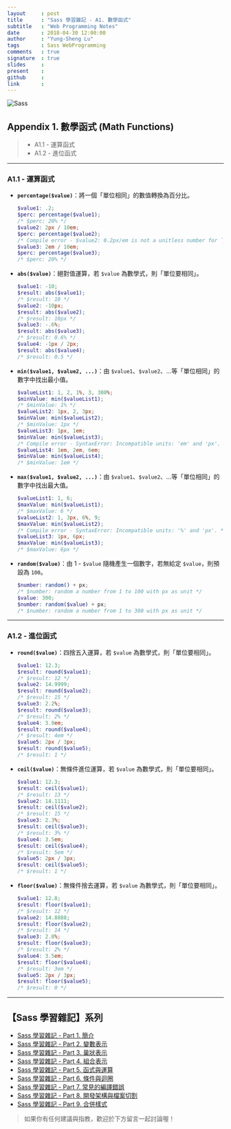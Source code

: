 ```yaml
---
layout     : post
title      : "Sass 學習雜記 - A1. 數學函式"
subtitle   : "Web Programming Notes"
date       : 2018-04-30 12:00:00
author     : "Yung-Sheng Lu"
tags       : Sass WebProgramming
comments   : true
signature  : true
slides     : 
present    : 
github     :
link       :
---
```


![Sass](https://i.imgur.com/7vx71Hx.png)

## Appendix 1. 數學函式 (Math Functions)

> * A1.1 - 運算函式
> * A1.2 - 進位函式

---
### A1.1 - 運算函式

* **`percentage($value)`**：將一個「單位相同」的數值轉換為百分比。
    ```scss
    $value1: .2;
    $perc: percentage($value1);
    /* $perc: 20% */
    $value2: 2px / 10em;
    $perc: percentage($value2);
    /* Compile error - $value2: 0.2px/em is not a unitless number for `percentage' */
    $value3: 2em / 10em;
    $perc: percentage($value3);
    /* $perc: 20% */
    ```
* **`abs($value)`**：絕對值運算，若 `$value` 為數學式，則「單位要相同」。
    ```scss
    $value1: -10;
    $result: abs($value1);
    /* $result: 10 */
    $value2: -10px;
    $result: abs($value2);
    /* $result: 10px */
    $value3: -.6%;
    $result: abs($value3);
    /* $result: 0.6% */
    $value4: -1px / 2px;
    $result: abs($value4);
    /* $result: 0.5 */
    ```
* **`min($value1, $value2, ...)`**：由 `$value1`、`$value2`、...等「單位相同」的數字中找出最小值。
    ```scss
    $valueList1: 1, 2, 1%, 3, 300%;
    $minValue: min($valueList1);
    /* $minValue: 1% */
    $valueList2: 1px, 2, 3px;
    $minValue: min($valueList2);
    /* $minValue: 1px */
    $valueList3: 1px, 1em;
    $minValue: min($valueList3);
    /* Compile error - SyntaxError: Incompatible units: 'em' and 'px'. */
    $valueList4: 1em, 2em, 6em;
    $minValue: min($valueList4);
    /* $minValue: 1em */
    ```
* **`max($value1, $value2, ...)`**：由 `$value1`、`$value2`、...等「單位相同」的數字中找出最大值。
    ```scss
    $valueList1: 1, 6;
    $maxValue: min($valueList1);
    /* $maxValue: 6 */
    $valueList2: 1, 3px, 6%, 9;
    $maxValue: min($valueList2);
    /* Compile error - SyntaxError: Incompatible units: '%' and 'px'. */
    $valueList3: 1px, 6px;
    $maxValue: min($valueList3);
    /* $maxValue: 6px */
    ```
* **`random($value)`**：由 1 - `$value` 隨機產生一個數字，若無給定 `$value`，則預設為 `100`。
    ```scss
    $number: random() + px;
    /* $number: random a number from 1 to 100 with px as unit */
    $value: 300;
    $number: random($value) + px;
    /* $number: random a number from 1 to 300 with px as unit */
    ```

---
### A1.2 - 進位函式

* **`round($value)`**：四捨五入運算，若 `$value` 為數學式，則「單位要相同」。
    ```scss
    $value1: 12.3;
    $result: round($value1);
    /* $result: 12 */
    $value2: 14.9999;
    $result: round($value2);
    /* $result: 15 */
    $value3: 2.2%;
    $result: round($value3);
    /* $result: 2% */
    $value4: 3.9em;
    $result: round($value4);
    /* $result: 4em */
    $value5: 2px / 3px;
    $result: round($value5);
    /* $result: 1 */
    ```
* **`ceil($value)`**：無條件進位運算，若 `$value` 為數學式，則「單位要相同」。
    ```scss
    $value1: 12.3;
    $result: ceil($value1);
    /* $result: 13 */
    $value2: 14.1111;
    $result: ceil($value2);
    /* $result: 15 */
    $value3: 2.3%;
    $result: ceil($value3);
    /* $result: 3% */
    $value4: 3.5em;
    $result: ceil($value4);
    /* $result: 5em */
    $value5: 2px / 3px;
    $result: ceil($value5);
    /* $result: 1 */
    ```
* **`floor($value)`**：無條件捨去運算，若 `$value` 為數學式，則「單位要相同」。
    ```scss
    $value1: 12.8;
    $result: floor($value1);
    /* $result: 12 */
    $value2: 14.8888;
    $result: floor($value2);
    /* $result: 14 */
    $value3: 2.8%;
    $result: floor($value3);
    /* $result: 2% */
    $value4: 3.5em;
    $result: floor($value4);
    /* $result: 3em */
    $value5: 2px / 3px;
    $result: floor($value5);
    /* $result: 0 */
    ```

---
## 【Sass 學習雜記】系列

* [Sass 學習雜記 - Part 1. 簡介](https://yungshenglu.github.io/2017/12/19/SassNotes1/)
* [Sass 學習雜記 - Part 2. 變數表示](https://yungshenglu.github.io/2017/12/20/SassNotes2/)
* [Sass 學習雜記 - Part 3. 巢狀表示](https://yungshenglu.github.io/2017/12/21/SassNotes3/)
* [Sass 學習雜記 - Part 4. 組合表示](https://yungshenglu.github.io/2017/12/22/SassNotes4/)
* [Sass 學習雜記 - Part 5. 函式與運算](https://yungshenglu.github.io/2017/12/23/SassNotes5/)
* [Sass 學習雜記 - Part 6. 條件與迴圈](https://yungshenglu.github.io/2017/12/24/SassNotes6/)
* [Sass 學習雜記 - Part 7. 常見的編譯錯誤](https://yungshenglu.github.io/2017/12/24/SassNotes7/)
* [Sass 學習雜記 - Part 8. 開發架構與檔案切割](https://yungshenglu.github.io/2017/12/25/SassNotes8/)
* [Sass 學習雜記 - Part 9. 合併樣式](https://yungshenglu.github.io/2017/12/26/SassNotes9/)

> 如果你有任何建議與指教，歡迎於下方留言一起討論喔！